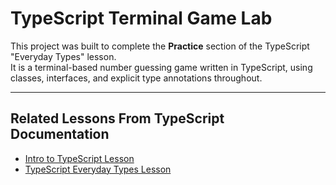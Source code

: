 # TypeScript Terminal Game Lab

This project was built to complete the **Practice** section of the TypeScript "Everyday Types" lesson.  
It is a terminal-based number guessing game written in TypeScript, using classes, interfaces, and explicit type annotations throughout.

---

##  Related Lessons From TypeScript Documentation

- [Intro to TypeScript Lesson](https://github.com/ajungers-ga/typescript-intro-node)
- [TypeScript Everyday Types Lesson](https://github.com/ajungers-ga/typescript-everyday-types)
